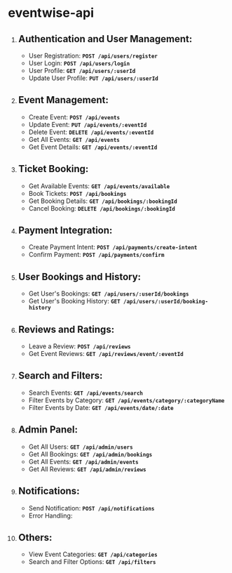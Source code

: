 # eventwise-api

1. ## Authentication and User Management: 
    - User Registration: __`POST /api/users/register`__
    - User Login: __`POST /api/users/login`__
    - User Profile: __`GET /api/users/:userId`__
    - Update User Profile: __`PUT /api/users/:userId`__

2. ## Event Management:
    - Create Event: __`POST /api/events`__
    - Update Event: __`PUT /api/events/:eventId`__
    - Delete Event: __`DELETE /api/events/:eventId`__
    - Get All Events: __`GET /api/events`__
    - Get Event Details: __`GET /api/events/:eventId`__

3. ## Ticket Booking:
    - Get Available Events: __`GET /api/events/available`__
    - Book Tickets: __`POST /api/bookings`__
    - Get Booking Details: __`GET /api/bookings/:bookingId`__
    - Cancel Booking: __`DELETE /api/bookings/:bookingId`__

4. ## Payment Integration:
    - Create Payment Intent: __`POST /api/payments/create-intent`__
    - Confirm Payment: __`POST /api/payments/confirm`__

5. ## User Bookings and History:
    - Get User's Bookings: __`GET /api/users/:userId/bookings`__
    - Get User's Booking History: __`GET /api/users/:userId/booking-history`__

6. ## Reviews and Ratings:
    - Leave a Review: __`POST /api/reviews`__
    - Get Event Reviews: __`GET /api/reviews/event/:eventId`__

7. ## Search and Filters:
    - Search Events: __`GET /api/events/search`__
    - Filter Events by Category: __`GET /api/events/category/:categoryName`__
    - Filter Events by Date: __`GET /api/events/date/:date`__

8. ## Admin Panel:
    - Get All Users: __`GET /api/admin/users`__
    - Get All Bookings: __`GET /api/admin/bookings`__
    - Get All Events: __`GET /api/admin/events`__
    - Get All Reviews: __`GET /api/admin/reviews`__

9. ## Notifications:
    - Send Notification: __`POST /api/notifications`__
    - Error Handling:

10. ## Others:
    - View Event Categories: __`GET /api/categories`__
    - Search and Filter Options: __`GET /api/filters`__
